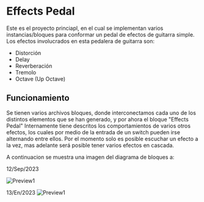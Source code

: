 # Effects Pedal
Este es el proyecto princiapl, en el cual se implementan varios instancias/bloques para conformar un pedal de efectos de guitarra simple.
Los efectos involucrados en esta pedalera de guitarra son:
  - Distorción
  - Delay
  - Reverberación
  - Tremolo
  - Octave (Up Octave)


## Funcionamiento

Se tienen varios archivos bloques, donde interconectamos cada uno de los distintos elementos que se han generado, y por ahora el bloque "Effects Pedal" Internamente tiene descritos los comportamientos de varios otros efectos, los cuales por medio de la entrada de un switch pueden irse alternando entre ellos. Por el momento solo es posible escuchar un efecto a la vez, mas adelante será posible tener varios efectos en cascada.



A continuacion se muestra una imagen del diagrama de bloques a:  

12/Sep/2023

![Preview1](https://i.imgur.com/kYXcSOG.png)

13/En/2023
![Preview1](https://user-images.githubusercontent.com/9735721/215596976-0fe0f7b9-005a-4b33-b3b6-0efe7b2b6b89.png)

